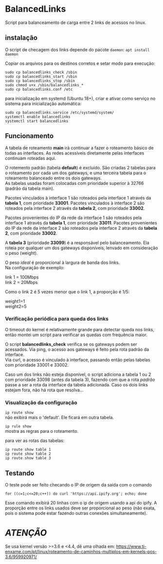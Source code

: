 # BalancedLinks
Script para balanceamento de carga entre 2 links de acessos no linux.


## instalação
O script de checagem dos links depende do pacote `daemon`:
`apt install daemon`

Copiar os arquivos para os destinos corretos e setar modo para execução:

```
sudo cp balancedlinks_check /sbin
sudo cp balancedlinks_start /sbin
sudo cp balancedlinks_stop /sbin
sudo chmod u+x /sbin/balancedlinks_*
sudo cp balancedlinks.conf /etc
```

para inicialização em systemd (Ubuntu 18+), criar e ativar como serviço no sistema para inicialização automática:

```
sudo cp balancedlinks.service /etc/systemd/system/
systemctl enable balancedlinks
systemctl start balancedlinks
```

## Funcionamento

A tabela de roteamento **main** irá continuar a fazer o roteamento básico de todas as interfaces. As redes acessíveis diretamente pelas interfaces continuam roteadas aqui.

O rotemento padrão (tabela **default**) é excluído.
São criadas 2 tabelas para o roteamento por cada um dos gateways, e uma terceira tabela para o roteamento balanceado entre os dois gateways.<br>
As tabelas usadas foram colocadas com prioridade superior à 32766 (padrão da tabela main).

Pacotes vinculados à interface 1 são roteados pela interface 1 através da **tabela 1**, com prioridade **33001**.
Pacotes vinculados à interface 2 são roteados pela interface 2 através da **tabela 2**, com prioridade **33002**.

Pacotes provenientes do IP da rede da interface 1 são roteados pela interface 1 através da **tabela 1**, com prioridade **33011**.
Pacotes provenientes do IP da rede da interface 2 são roteados pela interface 2 através da **tabela 2**, com prioridade **33002**.

A **tabela 3** (prioridade **33099**) é a responsável pelo balanceamento. Ela roteia por qualquer um dos gateways disponíveis, lenvado em consideração o peso (weight).

O peso *ideal* é proporcional à largura de banda dos links.<br>
Na configuração de exemplo:

link 1 = 100Mbps<br>
link 2 = 20Mbps

Como o link 2 é 5 vezes menor que o link 1, a proporção é 1/5:

weight1=1<br>
weight2=5

### Verificação periódica para queda dos links
O timeout do kernel é relativamente grande para detectar queda nos links, então montei um script para verificar as quedas com frequência maior.


O script **balancedlinks_check** verifica se os gateways podem ser acessados.
Via ping, o acesso aos gateways é feito pela rota padrão da interface.<br>
Via curl, o acesso é vinculado à interface, passando então pelas tabelas com prioridade 33001 e 33002.

Caso um dos links não esteja disponível, o script adiciona a tabela 1 ou 2 com prioridade 33098 (antes da tabela 3), fazendo com que a rota *padrão* passe a ser a rota da interface da tabela adicionada.
Caso os dois links estejam fora, não há rota que resolva...

### Visualização da configuração
`ip route show`<br>
não exibirá mais o 'default'. Ele ficará em outra tabela.

`ip rule show`<br> mostra as regras para o roteamento.

para ver as rotas das tabelas:

```
ip route show table 1
ip route show table 2
ip route show table 3
```

## Testando
O teste pode ser feito checando o IP de origem da saída com o comando

`for ((c=1;c<=20;c++)) do curl 'https://api.ipify.org'; echo; done`

Esse comando exibirá 20 linhas com o ip de origem usando a api do ipify. A proporção entre os links usados deve ser proporcional ao peso (não exata, pois o sistema pode estar fazendo outras conexões simultaneamente).

# ***ATENÇÃO***

Se usa kernel versão >=3.6 e <4.4, dê uma olhada em:
https://www.ti-enxame.com/pt/linux/roteamento-de-caminhos-multiplos-em-kernels-pos-3.6/959920971/
